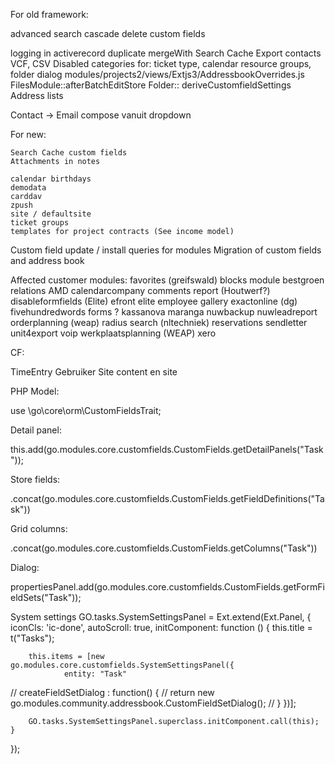 For old framework:

advanced search
cascade delete custom fields

logging in activerecord
duplicate
mergeWith
Search Cache
Export contacts VCF, CSV
Disabled categories for: ticket type, calendar resource groups, folder dialog
modules/projects2/views/Extjs3/AddressbookOverrides.js
FilesModule::afterBatchEditStore
Folder:: deriveCustomfieldSettings
Address lists



Contact -> Email compose vanuit dropdown

For new:

	Search Cache custom fields
	Attachments in notes

	calendar birthdays
	demodata
	carddav
	zpush
	site / defaultsite
	ticket groups
	templates for project contracts (See income model)


Custom field update / install queries for modules
Migration of custom fields and address book


Affected customer modules:
favorites (greifswald)
  blocks module
	bestgroen
	relations
	AMD
	calendarcompany
	comments report (Houtwerf?)
	disableformfields (Elite)
	efront
	elite
	employee gallery
	exactonline (dg)
	fivehundredwords
	forms ?
	kassanova
	maranga
	nuwbackup
	nuwleadreport
	orderplanning (weap)
	radius search (nltechniek)
	reservations
	sendletter
	unit4export
	voip
	werkplaatsplanning (WEAP)
	xero







CF:

TimeEntry
Gebruiker
Site content en site


PHP Model:

use \go\core\orm\CustomFieldsTrait;

Detail panel:

this.add(go.modules.core.customfields.CustomFields.getDetailPanels("Task"));

Store fields:

.concat(go.modules.core.customfields.CustomFields.getFieldDefinitions("Task"))

Grid columns:

.concat(go.modules.core.customfields.CustomFields.getColumns("Task"))


Dialog:

propertiesPanel.add(go.modules.core.customfields.CustomFields.getFormFieldSets("Task"));


System settings
GO.tasks.SystemSettingsPanel = Ext.extend(Ext.Panel, {
	iconCls: 'ic-done',
	autoScroll: true,
	initComponent: function () {
		this.title = t("Tasks");		
		
		this.items = [new go.modules.core.customfields.SystemSettingsPanel({
				entity: "Task"
//				createFieldSetDialog : function() {
//					return new go.modules.community.addressbook.CustomFieldSetDialog();
//				}
		})];
		
		
		GO.tasks.SystemSettingsPanel.superclass.initComponent.call(this);
	}
});
